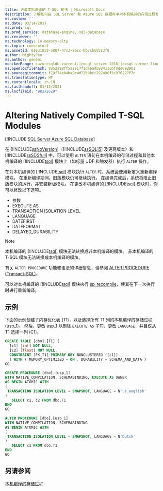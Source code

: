 ```yaml
---
title: 更改本机编译的 T-SQL 模块 | Microsoft Docs
description: 了解如何在 SQL Server 和 Azure SQL 数据库中对本机编译的存储过程和本机编译的 Transact-SQL 模块执行 ALTER 操作。
ms.custom: ''
ms.date: 03/14/2017
ms.prod: sql
ms.prod_service: database-engine, sql-database
ms.reviewer: ''
ms.technology: in-memory-oltp
ms.topic: conceptual
ms.assetid: 010318a0-6807-47c3-8ecc-bb7cb60513f0
author: MightyPen
ms.author: genemi
monikerRange: =azuresqldb-current||>=sql-server-2016||>=sql-server-linux-2017||=azuresqldb-mi-current
ms.openlocfilehash: 8052a98ff5a2e17f1da6a4b804130bf8dd6929b1
ms.sourcegitcommit: f29f74e04ba9c4d72b9bcc292490f3c076227f7c
ms.translationtype: HT
ms.contentlocale: zh-CN
ms.lasthandoff: 01/13/2021
ms.locfileid: "98172629"
---
```

# <a name="altering-natively-compiled-t-sql-modules"></a>Altering Natively Compiled T-SQL Modules
[!INCLUDE [SQL Server Azure SQL Database](../../includes/applies-to-version/sql-asdb.md)]

在 [!INCLUDE[ssNoVersion](../../includes/ssnoversion-md.md)]（[!INCLUDE[ssSQL15](../../includes/sssql16-md.md)] 及更高版本）和 [!INCLUDE[ssSDSfull](../../includes/sssdsfull-md.md)] 中，可以使用 `ALTER` 语句在本机编译的存储过程和其他本机编译的 [!INCLUDE[tsql](../../includes/tsql-md.md)] 模块上（如标量 UDF 和触发器）执行 `ALTER` 操作。  
  
在对本机编译的 [!INCLUDE[tsql](../../includes/tsql-md.md)] 模块执行 `ALTER` 时，系统会使用新定义重新编译模块。 在重新编译期间，旧版模块仍可继续执行。 在编译完成后，系统将阻止旧版模块的运行，并安装新版模块。 在更改本机编译的 [!INCLUDE[tsql](../../includes/tsql-md.md)] 模块时，你可以修改以下选项。  
  
-   参数  
-   EXECUTE AS  
-   TRANSACTION ISOLATION LEVEL  
-   LANGUAGE  
-   DATEFIRST  
-   DATEFORMAT  
-   DELAYED_DURABILITY  
  
> [!NOTE]  
> 本机编译的 [!INCLUDE[tsql](../../includes/tsql-md.md)] 模块无法转换成非本机编译的模块。 非本机编译的 T-SQL 模块无法转换成本机编译的模块。  
  
有关 `ALTER PROCEDURE` 功能和语法的详细信息，请参阅 [ALTER PROCEDURE &#40;Transact-SQL&#41;](../../t-sql/statements/alter-procedure-transact-sql.md)。  
  
可以对本机编译的 [!INCLUDE[tsql](../../includes/tsql-md.md)] 模块执行 [sp_recompile](../../relational-databases/system-stored-procedures/sp-recompile-transact-sql.md)，使其在下一次执行时进行重新编译。  
  
## <a name="example"></a>示例  
下面的示例创建了内存优化表 (T1)，以及选择所有 T1 列的本机编译的存储过程 (usp_1)。 然后，更改 usp_1 以删除 `EXECUTE AS` 子句，更改 `LANGUAGE`，并且仅从 T1 选择一列 (C1)。  
  
```sql  
CREATE TABLE [dbo].[T1] (  
  [c1] [int] NOT NULL,  
  [c2] [float] NOT NULL,  
  CONSTRAINT [PK_T1] PRIMARY KEY NONCLUSTERED ([c1])  
  ) WITH ( MEMORY_OPTIMIZED = ON , DURABILITY = SCHEMA_AND_DATA )  
GO  
  
CREATE PROCEDURE [dbo].[usp_1]  
WITH NATIVE_COMPILATION, SCHEMABINDING, EXECUTE AS OWNER  
AS BEGIN ATOMIC WITH  
(  
 TRANSACTION ISOLATION LEVEL = SNAPSHOT, LANGUAGE = N'us_english'  
)  
   SELECT c1, c2 FROM dbo.T1  
END  
GO  
  
ALTER PROCEDURE [dbo].[usp_1]  
WITH NATIVE_COMPILATION, SCHEMABINDING  
AS BEGIN ATOMIC WITH  
(  
 TRANSACTION ISOLATION LEVEL = SNAPSHOT, LANGUAGE = N'Dutch'  
)  
   SELECT c1 FROM dbo.T1  
END  
GO    
```   
  
## <a name="see-also"></a>另请参阅  
 [本机编译的存储过程](./a-guide-to-query-processing-for-memory-optimized-tables.md)